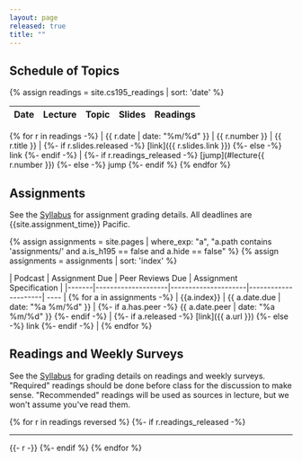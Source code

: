 ```yaml
---
layout: page
released: true
title: ""
---
```


## Schedule of Topics
{% assign readings = site.cs195_readings | sort: 'date' %}

| Date  | Lecture | Topic                                 | Slides | Readings |
|-------|-------- | --------------------------------------|--------| ----------- |
{% for r in readings -%}
  | {{ r.date | date: "%m/%d" }} | {{ r.number }} | {{ r.title }} |
  {%- if r.slides.released -%}
    [link]({{ r.slides.link }})
  {%- else -%}
    link
  {%- endif -%}
  |
  {%- if r.readings_released -%}
    [jump](#lecture{{ r.number }})
  {%- else -%}
    jump
  {%- endif %}
{% endfor %}

## Assignments

See the [Syllabus](syllabus) for assignment grading details. All deadlines are {{site.assignment_time}} Pacific.

{% assign assignments = site.pages | where_exp: "a", "a.path contains 'assignments/' and a.is_h195 == false and a.hide == false" %}
{% assign assignments = assignments | sort: 'index' %}

| Podcast | Assignment Due           | Peer Reviews Due    | Assignment<br/>Specification |
|-------|--------------------|---------------------|---------------------| ---- |
{% for a in assignments -%}
  | {{a.index}} | {{ a.date.due | date: "%a %m/%d" }} |
  {%- if a.has.peer -%}
    {{ a.date.peer | date: "%a %m/%d" }}
  {%- endif -%}
  |
  {%- if a.released -%}
    [link]({{ a.url }})
  {%- else -%}
    link
  {%- endif -%}
  |
{% endfor %}

## Readings and Weekly Surveys

See the [Syllabus](syllabus) for grading details on readings and weekly surveys.
"Required" readings should be done before class for the discussion to make sense. "Recommended" readings will be used as sources in lecture, but we won't assume you've read them.


{% for r in readings reversed %}
  {%- if r.readings_released -%}
    <hr>
    {{- r -}}
  {%- endif %}
{% endfor %}
